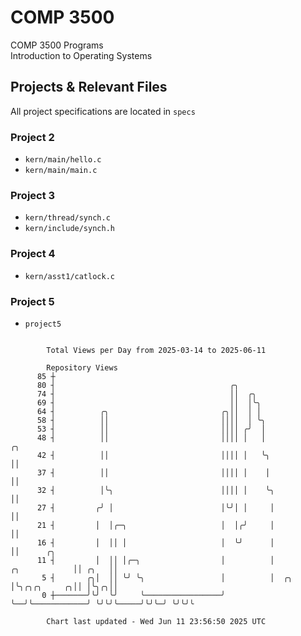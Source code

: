 # COMP 3500
COMP 3500 Programs  
Introduction to Operating Systems  
## Projects & Relevant Files
All project specifications are located in `specs`
### Project 2
- `kern/main/hello.c`
- `kern/main/main.c`
### Project 3
- `kern/thread/synch.c`
- `kern/include/synch.h`
### Project 4
- `kern/asst1/catlock.c`
### Project 5
- `project5`

```

        Total Views per Day from 2025-03-14 to 2025-06-11

        Repository Views
      85 ┼
      80 ┤                                       ╭╮
      74 ┤                                       ││  ╭╮
      69 ┤                                       ││  │╰╮
      64 ┤          ╭╮                         ╭╮││  │ │
      58 ┤          ││                         ││││  │ ╰╮
      53 ┤          ││                         ││││ ╭╯  │
      48 ┤          ││                         ││││ │   │                                ╭╮
      42 ┤          ││                         ││││ │   ╰╮                               ││
      37 ┤          ││                         ││││ │    │                               ││
      32 ┤          │╰╮                        ││││ │    ╰╮                              ││
      27 ┤         ╭╯ │                        │╰╯│ │     │                              ││
      21 ┤         │  │╭─╮                     │  │╭╯     │                              ││
      16 ┤         │  ││ │                     │  ╰╯      │                              ││      ╭╮
      11 ┤         │  ││ │╭─╮                  │          │                ╭╮            ││ ╭╮   ││
       5 ┤       ╭╮│  ││ ╰╯ ╰╮                 │          │  ╭╮            │╰╮╭╮╭╮     ╭╮││ │╰╮╭╮││
       0 ┼───────╯╰╯  ╰╯     ╰─────────────────╯          ╰──╯╰────────────╯ ╰╯╰╯╰─────╯╰╯╰─╯ ╰╯╰╯╰

        Chart last updated - Wed Jun 11 23:56:50 2025 UTC
        
```
